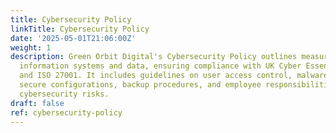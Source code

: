 ```yaml
---
title: Cybersecurity Policy
linkTitle: Cybersecurity Policy
date: '2025-05-01T21:06:00Z'
weight: 1
description: Green Orbit Digital's Cybersecurity Policy outlines measures to protect
  information systems and data, ensuring compliance with UK Cyber Essentials, GDPR,
  and ISO 27001. It includes guidelines on user access control, malware protection,
  secure configurations, backup procedures, and employee responsibilities to mitigate
  cybersecurity risks.
draft: false
ref: cybersecurity-policy
---
```


